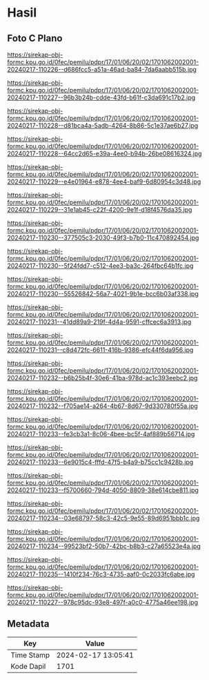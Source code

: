 # Hasil

## Foto C Plano

https://sirekap-obj-formc.kpu.go.id/0fec/pemilu/pdpr/17/01/06/20/02/1701062002001-20240217-110226--d686fcc5-a51a-46ad-ba84-7da6aabb515b.jpg

https://sirekap-obj-formc.kpu.go.id/0fec/pemilu/pdpr/17/01/06/20/02/1701062002001-20240217-110227--96b3b24b-cdde-43fd-b61f-c3da691c17b2.jpg

https://sirekap-obj-formc.kpu.go.id/0fec/pemilu/pdpr/17/01/06/20/02/1701062002001-20240217-110228--d81bca4a-5adb-4264-8b86-5c1e37ae6b27.jpg

https://sirekap-obj-formc.kpu.go.id/0fec/pemilu/pdpr/17/01/06/20/02/1701062002001-20240217-110228--64cc2d65-e39a-4ee0-b94b-26be08616324.jpg

https://sirekap-obj-formc.kpu.go.id/0fec/pemilu/pdpr/17/01/06/20/02/1701062002001-20240217-110229--e4e01964-e878-4ee4-baf9-6d80954c3d48.jpg

https://sirekap-obj-formc.kpu.go.id/0fec/pemilu/pdpr/17/01/06/20/02/1701062002001-20240217-110229--31e1ab45-c22f-4200-9e1f-d18f4576da35.jpg

https://sirekap-obj-formc.kpu.go.id/0fec/pemilu/pdpr/17/01/06/20/02/1701062002001-20240217-110230--377505c3-2030-49f3-b7b0-11c470892454.jpg

https://sirekap-obj-formc.kpu.go.id/0fec/pemilu/pdpr/17/01/06/20/02/1701062002001-20240217-110230--5f24fdd7-c512-4ee3-ba3c-264fbc64b1fc.jpg

https://sirekap-obj-formc.kpu.go.id/0fec/pemilu/pdpr/17/01/06/20/02/1701062002001-20240217-110230--55526842-56a7-4021-9b1e-bcc6b03af338.jpg

https://sirekap-obj-formc.kpu.go.id/0fec/pemilu/pdpr/17/01/06/20/02/1701062002001-20240217-110231--41dd89a9-219f-4d4a-9591-cffcec6a3913.jpg

https://sirekap-obj-formc.kpu.go.id/0fec/pemilu/pdpr/17/01/06/20/02/1701062002001-20240217-110231--c8d472fc-6611-416b-9386-efc44f6da956.jpg

https://sirekap-obj-formc.kpu.go.id/0fec/pemilu/pdpr/17/01/06/20/02/1701062002001-20240217-110232--b6b25b4f-30e6-41ba-978d-ac1c393eebc2.jpg

https://sirekap-obj-formc.kpu.go.id/0fec/pemilu/pdpr/17/01/06/20/02/1701062002001-20240217-110232--f705ae14-a264-4b67-8d67-9d330780f55a.jpg

https://sirekap-obj-formc.kpu.go.id/0fec/pemilu/pdpr/17/01/06/20/02/1701062002001-20240217-110233--fe3cb3a1-8c06-4bee-bc5f-4af889b56714.jpg

https://sirekap-obj-formc.kpu.go.id/0fec/pemilu/pdpr/17/01/06/20/02/1701062002001-20240217-110233--6e9015c4-fffd-47f5-b4a9-b75cc1c9428b.jpg

https://sirekap-obj-formc.kpu.go.id/0fec/pemilu/pdpr/17/01/06/20/02/1701062002001-20240217-110233--f5700660-794d-4050-8809-38e614cbe811.jpg

https://sirekap-obj-formc.kpu.go.id/0fec/pemilu/pdpr/17/01/06/20/02/1701062002001-20240217-110234--03e68797-58c3-42c5-9e55-89d6951bbb1c.jpg

https://sirekap-obj-formc.kpu.go.id/0fec/pemilu/pdpr/17/01/06/20/02/1701062002001-20240217-110234--99523bf2-50b7-42bc-b8b3-c27a65523e4a.jpg

https://sirekap-obj-formc.kpu.go.id/0fec/pemilu/pdpr/17/01/06/20/02/1701062002001-20240217-110235--1410f234-76c3-4735-aaf0-0c2033fc6abe.jpg

https://sirekap-obj-formc.kpu.go.id/0fec/pemilu/pdpr/17/01/06/20/02/1701062002001-20240217-110227--978c95dc-93e8-497f-a0c0-4775a46ee198.jpg


## Metadata

| Key        | Value               |
| ---------- | ------------------- |
| Time Stamp | 2024-02-17 13:05:41 |
| Kode Dapil | 1701                |



